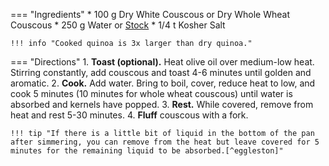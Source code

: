 === "Ingredients"
    * 100 g Dry White Couscous or Dry Whole Wheat Couscous
    * 250 g Water or [Stock](../soups/stocks/vegetable-stock.md)
    * 1/4 t Kosher Salt

    !!! info "Cooked quinoa is 3x larger than dry quinoa."

=== "Directions"
    1. **Toast (optional).** Heat olive oil over medium-low heat. Stirring constantly, add couscous and toast 4-6 minutes until golden and aromatic.
    2. **Cook.** Add water. Bring to boil, cover, reduce heat to low, and cook 5 minutes (10 minutes for whole wheat couscous) until water is absorbed and kernels have popped.
    3. **Rest.** While covered, remove from heat and rest 5-30 minutes.
    4. **Fluff** couscous with a fork.

    !!! tip "If there is a little bit of liquid in the bottom of the pan after simmering, you can remove from the heat but leave covered for 5 minutes for the remaining liquid to be absorbed.[^eggleston]"

[^bittman]:
    {{ cite.bittman_how_to_cook_everything }} "Simple White or Whole Wheat Couscous." 454.
[^eggleston]:
    Schecter, Anita. ["Simple 3-Ingredient Couscous."](https://www.thespruceeats.com/simple-couscous-recipe-2355404) *The Spruce Eats.* 12 March 2006.
